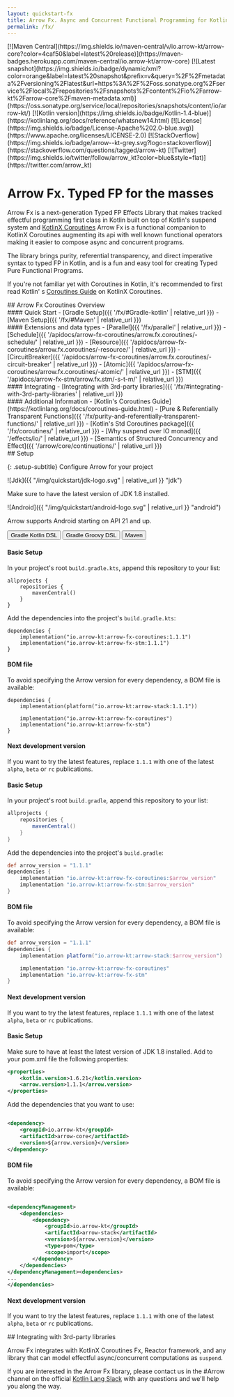 ```yaml
---
layout: quickstart-fx
title: Arrow Fx. Async and Concurrent Functional Programming for Kotlin
permalink: /fx/
---
```


<div class="quick-snap" markdown="1">
[![Maven Central](https://img.shields.io/maven-central/v/io.arrow-kt/arrow-core?color=4caf50&label=latest%20release)](https://maven-badges.herokuapp.com/maven-central/io.arrow-kt/arrow-core)
[![Latest snapshot](https://img.shields.io/badge/dynamic/xml?color=orange&label=latest%20snapshot&prefix=v&query=%2F%2Fmetadata%2Fversioning%2Flatest&url=https%3A%2F%2Foss.sonatype.org%2Fservice%2Flocal%2Frepositories%2Fsnapshots%2Fcontent%2Fio%2Farrow-kt%2Farrow-core%2Fmaven-metadata.xml)](https://oss.sonatype.org/service/local/repositories/snapshots/content/io/arrow-kt/)
[![Kotlin version](https://img.shields.io/badge/Kotlin-1.4-blue)](https://kotlinlang.org/docs/reference/whatsnew14.html)
[![License](https://img.shields.io/badge/License-Apache%202.0-blue.svg)](https://www.apache.org/licenses/LICENSE-2.0)
[![StackOverflow](https://img.shields.io/badge/arrow--kt-grey.svg?logo=stackoverflow)](https://stackoverflow.com/questions/tagged/arrow-kt)
[![Twitter](https://img.shields.io/twitter/follow/arrow_kt?color=blue&style=flat)](https://twitter.com/arrow_kt)
</div>

<div class="quickstart-doc" markdown="1">
<div class="quickstart-intro" markdown="1">

# Arrow Fx. Typed FP for the masses

Arrow Fx is a next-generation Typed FP Effects Library that makes tracked effectful programming
first class in Kotlin built on top of Kotlin's suspend system
and [KotlinX Coroutines](https://kotlinlang.org/docs/reference/coroutines/coroutines-guide.html)
Arrow Fx is a functional companion to KotlinX Coroutines augmenting its api with well known
functional operators making it easier to compose async and concurrent programs.

The library brings purity, referential transparency, and direct imperative syntax to typed FP in
Kotlin, and is a fun and easy tool for creating Typed Pure Functional Programs.

If you're not familiar yet with Coroutines in Kotlin, it's recommended to first read Kotlin'
s [Coroutines Guide](https://kotlinlang.org/docs/coroutines-guide.html) on KotlinX Coroutines.
</div>

<div class="quickstart-intro" markdown="1">
## Arrow Fx Coroutines Overview

<div class="quickstart-coroutines-list" markdown="1">

<div class="quickstart-coroutines-item" markdown="1">
#### Quick Start
  - [Gradle Setup]({{ '/fx/#Gradle-kotlin' | relative_url }})
  - [Maven Setup]({{ '/fx/#Maven' | relative_url }})
</div>

<div class="quickstart-coroutines-item" markdown="1">
#### Extensions and data types
  - [Parallel]({{ '/fx/parallel' | relative_url }})
  - [Schedule]({{ '/apidocs/arrow-fx-coroutines/arrow.fx.coroutines/-schedule/' | relative_url }})
  - [Resource]({{ '/apidocs/arrow-fx-coroutines/arrow.fx.coroutines/-resource/' | relative_url }})
  - [CircuitBreaker]({{ '/apidocs/arrow-fx-coroutines/arrow.fx.coroutines/-circuit-breaker' | relative_url }})
  - [Atomic]({{ '/apidocs/arrow-fx-coroutines/arrow.fx.coroutines/-atomic/' | relative_url }})
  - [STM]({{ '/apidocs/arrow-fx-stm/arrow.fx.stm/-s-t-m/' | relative_url }})
</div>

<div class="quickstart-coroutines-item" markdown="1">
#### Integrating 
  - [Integrating with 3rd-party libraries]({{ '/fx/#integrating-with-3rd-party-libraries' | relative_url }})
</div>

<div class="quickstart-coroutines-item" markdown="1">
#### Additional Information
  - [Kotlin's Coroutines Guide](https://kotlinlang.org/docs/coroutines-guide.html)
  - [Pure & Referentially Transparent Functions]({{ '/fx/purity-and-referentially-transparent-functions/' | relative_url }})
  - [Kotlin's Std Coroutines package]({{ '/fx/coroutines/' | relative_url }})
  - [Why suspend over IO monad]({{ '/effects/io/' | relative_url }})
  - [Semantics of Structured Concurrency and Effect]({{ '/arrow/core/continuations/' | relative_url }})
</div>
</div>
</div>

<!--- Setup
--------------------------------------------------------------------------------
--------------------------------------------------------------------------------
-->

<div class="setup" markdown="1">
## Setup

{: .setup-subtitle}
Configure Arrow for your project
<div class="setup-jdk-android" markdown="1">
<div class="jdk-item" markdown="1">
![Jdk]({{ "/img/quickstart/jdk-logo.svg" | relative_url }} "jdk")

Make sure to have the latest version of JDK 1.8 installed.
</div>
<div class="android-item" markdown="1">
![Android]({{ "/img/quickstart/android-logo.svg" | relative_url }} "android")

<!--- Module Libraries -->
Arrow supports Android starting on API 21 and up.
</div>
</div>

<div class="setup-graddle-maven" markdown="1">
<!-- Tab links -->
<div class="tab" markdown="1">
  <button class="tablinks" onclick="openSetup(event, 'Gradle-kotlin')" id="defaultOpen" markdown="1">Gradle Kotlin DSL</button>
  <button class="tablinks" onclick="openSetup(event, 'Gradle-Groovy')" markdown="1">Gradle Groovy DSL</button>
  <button class="tablinks" onclick="openSetup(event, 'Maven')" markdown="1">Maven</button>
</div>

<!-- Tab content -->
<div id="Gradle-kotlin" class="tabcontent" markdown="1">

#### Basic Setup

In your project's root `build.gradle.kts`, append this repository to your list:

```
allprojects {
    repositories {
        mavenCentral()
    }
}
```

Add the dependencies into the project's `build.gradle.kts`:

```
dependencies {
    implementation("io.arrow-kt:arrow-fx-coroutines:1.1.1")
    implementation("io.arrow-kt:arrow-fx-stm:1.1.1")
}
```

#### BOM file

To avoid specifying the Arrow version for every dependency, a BOM file is available:

```
dependencies {
    implementation(platform("io.arrow-kt:arrow-stack:1.1.1"))

    implementation("io.arrow-kt:arrow-fx-coroutines")
    implementation("io.arrow-kt:arrow-fx-stm")
}
```

#### Next development version

If you want to try the latest features, replace `1.1.1` with one of the latest `alpha`, `beta` or `rc` publications.

</div>

<div id="Gradle-Groovy" class="tabcontent" markdown="1">

#### Basic Setup

In your project's root `build.gradle`, append this repository to your list:

```groovy
allprojects {
    repositories {
        mavenCentral()
    }
}
```

Add the dependencies into the project's `build.gradle`:

```groovy
def arrow_version = "1.1.1"
dependencies {
    implementation "io.arrow-kt:arrow-fx-coroutines:$arrow_version"
    implementation "io.arrow-kt:arrow-fx-stm:$arrow_version"
}
```

#### BOM file

To avoid specifying the Arrow version for every dependency, a BOM file is available:

```groovy
def arrow_version = "1.1.1"
dependencies {
    implementation platform("io.arrow-kt:arrow-stack:$arrow_version")

    implementation "io.arrow-kt:arrow-fx-coroutines"
    implementation "io.arrow-kt:arrow-fx-stm"
}
```

#### Next development version

If you want to try the latest features, replace `1.1.1` with one of the latest `alpha`, `beta` or `rc` publications.

</div>

<div id="Maven" class="tabcontent" markdown="1">

#### Basic Setup

Make sure to have at least the latest version of JDK 1.8 installed. Add to your pom.xml file the
following properties:

```xml
<properties>
    <kotlin.version>1.6.21</kotlin.version>
    <arrow.version>1.1.1</arrow.version>
</properties>
```

Add the dependencies that you want to use:

```xml

<dependency>
    <groupId>io.arrow-kt</groupId>
    <artifactId>arrow-core</artifactId>
    <version>${arrow.version}</version>
</dependency>
```

#### BOM file

To avoid specifying the Arrow version for every dependency, a BOM file is available:

```xml

<dependencyManagement>
    <dependencies>
        <dependency>
            <groupId>io.arrow-kt</groupId>
            <artifactId>arrow-stack</artifactId>
            <version>${arrow.version}</version>
            <type>pom</type>
            <scope>import</scope>
        </dependency>
    </dependencies>
</dependencyManagement><dependencies>
...
</dependencies>
```

#### Next development version

If you want to try the latest features, replace `1.1.1` with one of the latest `alpha`, `beta` or `rc` publications.

</div>
</div>

</div>

<div class="quickstart-intro" markdown="1">
## Integrating with 3rd-party libraries

Arrow Fx integrates with KotlinX Coroutines Fx, Reactor framework, and any library that can model
effectful async/concurrent computations as `suspend`.

If you are interested in the Arrow Fx library, please contact us in the #Arrow channel on the
official [Kotlin Lang Slack](https://kotlinlang.slack.com/messages/C5UPMM0A0) with any questions and
we'll help you along the way.
</div>
</div>
